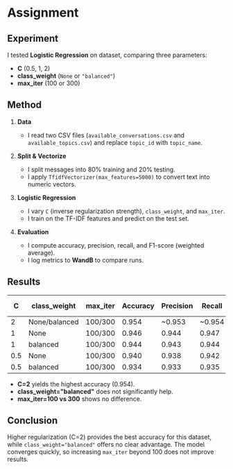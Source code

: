 # Assignment

## Experiment
I tested **Logistic Regression** on dataset, comparing three parameters:
- **C** (0.5, 1, 2)  
- **class_weight** (`None` or `"balanced"`)  
- **max_iter** (100 or 300)

## Method

1. **Data**  
   - I read two CSV files (`available_conversations.csv` and `available_topics.csv`) and replace `topic_id` with `topic_name`.

2. **Split & Vectorize**  
   - I split messages into 80% training and 20% testing.  
   - I apply `TfidfVectorizer(max_features=5000)` to convert text into numeric vectors.

3. **Logistic Regression**  
   - I vary `C` (inverse regularization strength), `class_weight`, and `max_iter`.  
   - I train on the TF-IDF features and predict on the test set.

4. **Evaluation**  
   - I compute accuracy, precision, recall, and F1-score (weighted average).  
   - I log metrics to **WandB** to compare runs.

## Results

| C   | class_weight | max_iter | Accuracy | Precision | Recall  | F1-score |
|-----|--------------|----------|----------|----------|---------|---------|
| 2   | None/balanced | 100/300 | 0.954   | ~0.953   | ~0.954  | 0.954   |
| 1   | None         | 100/300 | 0.946   | 0.944    | 0.947   | 0.946   |
| 1   | balanced     | 100/300 | 0.944   | 0.943    | 0.944   | 0.944   |
| 0.5 | None         | 100/300 | 0.940   | 0.938    | 0.942   | 0.940   |
| 0.5 | balanced     | 100/300 | 0.934   | 0.933    | 0.935   | 0.934   |

- **C=2** yields the highest accuracy (0.954).  
- **class_weight="balanced"** does not significantly help.  
- **max_iter=100 vs 300** shows no difference.

## Conclusion

Higher regularization (C=2) provides the best accuracy for this dataset, while `class_weight="balanced"` offers no clear advantage. The model converges quickly, so increasing `max_iter` beyond 100 does not improve results.
